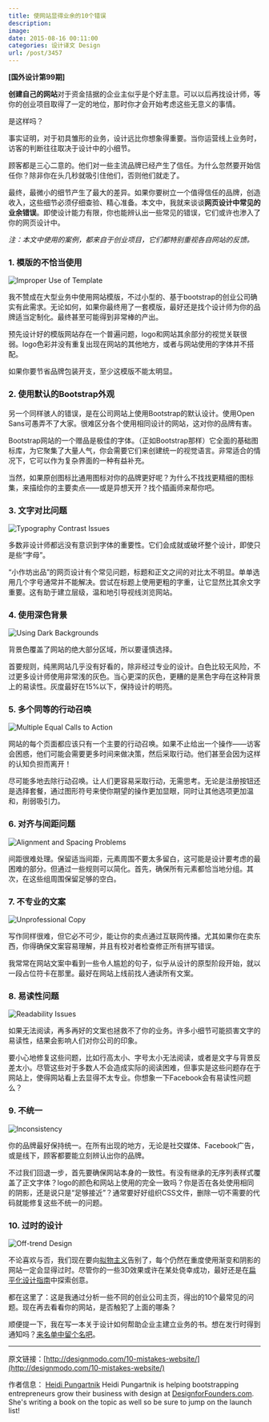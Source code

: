 ```yaml
---
title: 使网站显得业余的10个错误
description: 
image: 
date: 2015-08-16 00:11:00
categories: 设计译文 Design
url: /post/3457
---
```


**[国外设计第99期]**

**创建自己的网站**对于资金拮据的企业主似乎是个好主意。可以以后再找设计师，等你的创业项目取得了一定的地位，那时你才会开始考虑这些无意义的事情。

是这样吗？

事实证明，对于初具雏形的业务，设计远比你想象得重要。当你运营线上业务时，访客的判断往往取决于设计中的小细节。

顾客都是三心二意的。他们对一些主流品牌已经产生了信任。为什么忽然要开始信任你？除非你在头几秒就吸引住他们，否则他们就走了。

最终，最微小的细节产生了最大的差异。如果你要树立一个值得信任的品牌，创造收入，这些细节必须仔细查验、精心准备。本文中，我就来谈谈**网页设计中常见的业余错误**。即使设计能力有限，你也能辨认出一些常见的错误，它们或许也渗入了你的网页设计中。

*注：本文中使用的案例，都来自于创业项目，它们都特别重视各自网站的反馈。*

### 1. 模版的不恰当使用

![Improper Use of Template](http://designmodo.com/wp-content/uploads/2015/08/image01.gif)

我不赞成在大型业务中使用网站模版，不过小型的、基于bootstrap的创业公司确实有此需求。无论如何，如果你最终用了一套模版，最好还是找个设计师为你的品牌适当定制化。最终甚至可能得到非常棒的产出。

预先设计好的模版网站存在一个普遍问题，logo和网站其余部分的视觉关联很弱。logo色彩并没有重复出现在网站的其他地方，或者与网站使用的字体并不搭配。

如果你要节省品牌包装开支，至少这模版不能太明显。

### 2. 使用默认的Bootstrap外观

另一个同样骇人的错误，是在公司网站上使用Bootstrap的默认设计。使用Open Sans可愚弄不了大家。很难区分各个使用相同设计的网站，这对你的品牌有害。

Bootstrap网站的一个赠品是极佳的字体。（正如Bootstrap那样）它全面的基础图标库，为它聚集了大量人气，你会需要它们来创建统一的视觉语言。非常适合的情况下，它可以作为复杂界面的一种有益补充。

当然，如果原创图标比通用图标对你的品牌更好呢？为什么不找找更精细的图标集，来描绘你的主要卖点——或是异想天开？找个插画师来帮你吧。

### 3. 文字对比问题

![Typography Contrast Issues](http://designmodo.com/wp-content/uploads/2015/08/image07.gif)

多数非设计师都远没有意识到字体的重要性。它们会成就或破坏整个设计，即使只是些“字母”。

“小作坊出品”的网页设计有个常见问题，标题和正文之间的对比太不明显。单单选用几个字号通常并不能解决。尝试在标题上使用更粗的字重，让它显然比其余文字重要。这有助于建立层级，温和地引导视线浏览网站。

### 4. 使用深色背景

![Using Dark Backgrounds](http://designmodo.com/wp-content/uploads/2015/08/image04.gif)

背景色覆盖了网站的绝大部分区域，所以要谨慎选择。

首要规则，纯黑网站几乎没有好看的，除非经过专业的设计。白色比较无风险，不过更多设计师使用非常浅的灰色。当心更深的灰色，更糟的是黑色字母在这种背景上的易读性。灰度最好在15%以下，保持设计的明亮。

### 5. 多个同等的行动召唤

![Multiple Equal Calls to Action](http://designmodo.com/wp-content/uploads/2015/08/image05.gif)

网站的每个页面都应该只有一个主要的行动召唤。如果不止给出一个操作——访客会困惑，他们可能会需要更多时间来做决策，然后采取行动。他们甚至会因为这样的认知负担而离开！

尽可能多地去除行动召唤。让人们更容易采取行动，无需思考。无论是注册按钮还是选择套餐，通过图形符号来使你期望的操作更加显眼，同时让其他选项更加温和，削弱吸引力。

### 6. 对齐与间距问题

![Alignment and Spacing Problems](http://designmodo.com/wp-content/uploads/2015/08/image03.gif)

间距很难处理。保留适当间距，元素周围不要太多留白，这可能是设计要考虑的最困难的部分。但通过一些规则可以简化。首先，确保所有元素都恰当地分组。其次，在这些组周围保留足够的空白。

### 7. 不专业的文案

![Unprofessional Copy](http://designmodo.com/wp-content/uploads/2015/08/image02.gif)

写作同样很难，但它必不可少，能让你的卖点通过互联网传播。尤其如果你在卖东西，你得确保文案容易理解，并且有校对者检查修正所有拼写错误。

我常常在网站文案中看到一些令人尴尬的句子，似乎从设计的原型阶段开始，就以一段占位符卡在那里。最好在网站上线前找人通读所有文案。

### 8. 易读性问题

![Readability Issues](http://designmodo.com/wp-content/uploads/2015/08/image08.gif)

如果无法阅读，再多再好的文案也拯救不了你的业务。许多小细节可能损害文字的易读性，结果会影响人们对你公司的印象。

要小心地修复这些问题，比如行高太小、字号太小无法阅读，或者是文字与背景反差太小。尽管这些对于多数人不会造成实际的阅读困难，但事实是这些问题存在于网站上，使得网站看上去显得不太专业。你想象一下Facebook会有易读性问题么？

### 9. 不统一

![Inconsistency](http://designmodo.com/wp-content/uploads/2015/08/image00.gif)

你的品牌最好保持统一。在所有出现的地方，无论是社交媒体、Facebook广告，或是线下，顾客都要能立刻辨认出你的品牌。

不过我们回退一步，首先要确保网站本身的一致性。有没有继承的无序列表样式覆盖了正文字体？logo的颜色和网站上使用的完全一致吗？你是否在各处使用相同的阴影，还是说只是“足够接近”？通常要好好组织CSS文件，删除一切不需要的代码就能修复这些不统一的问题。

### 10. 过时的设计

![Off-trend Design](http://designmodo.com/wp-content/uploads/2015/08/image06.gif)

不论喜欢与否，我们现在要向[拟物主义](http://designmodo.com/skeuomorphism-ui-design/)告别了，每个仍然在重度使用渐变和阴影的网站一定会显得过时。尽管你的一些3D效果或许在某处侥幸成功，最好还是在[扁平化设计指南](http://designmodo.com/flat-design-principles/)中探索创意。

都在这里了：这是我通过分析一些不同的创业公司主页，得出的10个最常见的问题。现在再去看看你的网站，是否触犯了上面的哪条？

顺便提一下，我在写一本关于设计如何帮助企业主建立业务的书。想在发行时得到通知吗？[来名单中留个名吧](http://designforfounders.com/book/)。

---

原文链接：[http://designmodo.com/10-mistakes-website/](http://designmodo.com/10-mistakes-website/)

作者信息：
[Heidi Pungartnik](http://designmodo.com/author/pungartnik/)
Heidi Pungartnik is helping bootstrapping entrepreneurs grow their business with design at [DesignforFounders.com](http://www.designforfounders.com/). She's writing a book on the topic as well so be sure to jump on the launch list!